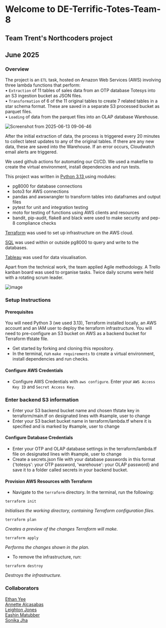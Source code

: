 # Welcome to DE-Terrific-Totes-Team-8
## Team Trent's Northcoders project 
## June 2025

### Overview 
The project is an `ETL` task, hosted on Amazon Web Services (AWS) involving three lambda functions that perform:\
• `Extraction` of 11 tables of sales data from an OTP database Totesys into an S3 ingestion bucket as JSON files.\
• `Transformation` of 6 of the 11 original tables to create 7 related tables in a star schema format. These are saved in a separate S3 processed bucket as parquet files.\
• `Loading` of data from the parquet files into an OLAP database Warehouse.

![Screenshot from 2025-06-13 09-06-46](https://github.com/user-attachments/assets/46eb4e3f-5105-4248-9355-210f6c8fb441)


After the initial extraction of data, the process is triggered every 20 minutes to collect latest updates to any of the original tables. If there are any new data, these are saved into the Warehouse. If an error occurs, Cloudwatch email alerts are triggered.

We used github actions for automating our CI/CD. We used a makefile to create the virtual environment, install dependencies and run tests. 

This project was written in <ins>Python 3.13 </ins> using modules: 
- pg8000 for database connections
- boto3 for AWS connections
- pandas and awswrangler to transform tables into dataframes and output files
- pytest for unit and integration testing
- moto for testing of functions using AWS clients and resources
- bandit, pip-audit, flake8 and black were used to make security and pep-8 compliance checks  

<ins>Terraform</ins> was used to set up infrastructure on the AWS cloud.

<ins>SQL</ins> was used within or outside pg8000 to query and write to the databases.

<ins>Tableau</ins> was used for data visualisation.

Apart from the technical work, the team applied Agile methodology. A Trello kanban board was used to organise tasks. Twice daily scrums were held with a rotating scrum leader.

![image](https://github.com/user-attachments/assets/5faecfed-3bb3-4e46-8e64-841b14f5de99)


### Setup Instructions 
#### Prerequisites 

You will need Python 3 (we used 3.13), Terraform installed locally, an AWS account and an IAM user to deploy the terraform infrastructure. 
You will need to pre-configure an S3 bucket on AWS as a backend bucket for Terraform tfstate file. 

- Get started by forking and cloning this repository. 
- In the terminal, run `make requirements` to create a virtual environment, install dependencies and run checks.

#### Configure AWS Credentials
- Configure AWS Credentials with `aws configure`. Enter your `AWS Access Key ID` and `Secret Access Key`.

### Enter backend S3 information
- Enter your S3 backend bucket name and chosen tfstate key in terraform/main.tf on designated lines with #sample, user to change
- Enter your S3 backet bucket name in terraform/lambda.tf where it is specified and is marked by #sample, user to change

#### Configure Database Credentials
- Enter your OTP and OLAP database settings in the terraform/lambda.tf file on designated lines with #sample, user to change
- Create a secrets.json file with your database passwords in this format {'totesys': your OTP password, 'warehouse': your OLAP password} and save it to a folder called secrets in your backend bucket.

#### Provision AWS Resources with Terraform
- Navigate to the `terraform` directory. In the terminal, run the following:
```
terraform init 
```
*Initialises the working directory, containing Terraform configuration files.*   
```
terraform plan 
```
*Creates a preview of the changes Terraform will make.*
```
terraform apply 
```
*Performs the changes shown in the plan.* 

- To remove the infrastructure, run:
```
terraform destroy 
```
*Destroys the infrastructure.*

### Collaborators 

[Ethan Yee](https://github.com/EthanYee9)  
[Annette Alcasabas](https://github.com/annette-alca)\
[Leighton Jones](https://github.com/LeightonJones)\
[Eashin Matubber](https://github.com/eeashin)\
[Sonika Jha](https://github.com/s-onika) 
